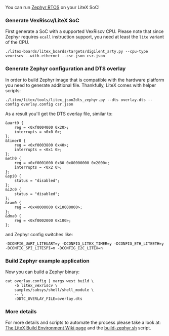 You can run [Zephyr RTOS](https://github.com/zephyrproject-rtos/zephyr) on your LiteX SoC!

### Generate VexRiscv/LiteX SoC

First generate a SoC with a supported VexRiscv CPU. Please note that since Zephyr requires `ecall` instruction support, you need at least the `lite` variant of the CPU.

```
./litex-boards/litex_boards/targets/digilent_arty.py --cpu-type vexriscv --with-ethernet --csr-json csr.json
```

### Generate Zephyr configuration and DTS overlay

In order to build Zephyr image that is compatible with the hardware platform you need to generate additional file. Thankfully, LiteX comes with helper scripts:

```
./litex/litex/tools/litex_json2dts_zephyr.py --dts overlay.dts --config overlay.config csr.json
```

As a result you'll get the DTS overlay file, similar to:
```
&uart0 {
    reg = <0xf0004000 0x20>;
    interrupts = <0x0 0>;
};
&timer0 {
    reg = <0xf0003800 0x40>;
    interrupts = <0x1 0>;
};
&eth0 {
    reg = <0xf0001000 0x80 0x80000000 0x2000>;
    interrupts = <0x2 0>;
};
&spi0 {
    status = "disabled";
};
&i2c0 {
    status = "disabled";
};
&ram0 {
    reg = <0x40000000 0x10000000>;
};
&dna0 {
    reg = <0xf0002000 0x100>;
};
```

and Zephyr config switches like:
```
-DCONFIG_UART_LITEUART=y -DCONFIG_LITEX_TIMER=y -DCONFIG_ETH_LITEETH=y -DCONFIG_SPI_LITESPI=n -DCONFIG_I2C_LITEX=n
```

### Build Zephyr example application

Now you can build a Zephyr binary:
```
cat overlay.config | xargs west build \
	-b litex_vexriscv \
	samples/subsys/shell/shell_module \
	-- \
	-DDTC_OVERLAY_FILE=overlay.dts
```

### More details

For more details and scripts to automate the process please take a look at: [The LiteX Build Environment Wiki page](https://github.com/timvideos/litex-buildenv/wiki/Zephyr) and the [build-zephyr.sh](https://github.com/timvideos/litex-buildenv/blob/master/scripts/build-zephyr.sh) script.
